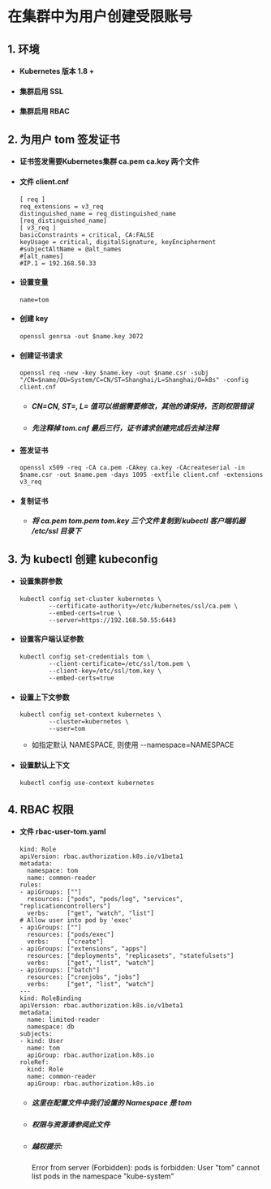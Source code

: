 # 在集群中为用户创建受限账号

## 1. 环境

- #### Kubernetes 版本 1.8 +
- #### 集群启用 SSL
- #### 集群启用 RBAC

## 2. 为用户 tom 签发证书
- #### 证书签发需要Kubernetes集群 ca.pem ca.key 两个文件
- #### 文件 client.cnf

      [ req ]
      req_extensions = v3_req
      distinguished_name = req_distinguished_name
      [req_distinguished_name]
      [ v3_req ]
      basicConstraints = critical, CA:FALSE
      keyUsage = critical, digitalSignature, keyEncipherment
      #subjectAltName = @alt_names
      #[alt_names]
      #IP.1 = 192.168.50.33

- #### 设置变量

      name=tom

- #### 创建 key

      openssl genrsa -out $name.key 3072

- #### 创建证书请求  

      openssl req -new -key $name.key -out $name.csr -subj "/CN=$name/OU=System/C=CN/ST=Shanghai/L=Shanghai/O=k8s" -config client.cnf

  - ##### CN=CN, ST=, L= 值可以根据需要修改，其他的请保持，否则权限错误
  - ##### 先注释掉 tom.cnf 最后三行，证书请求创建完成后去掉注释

- #### 签发证书

      openssl x509 -req -CA ca.pem -CAkey ca.key -CAcreateserial -in $name.csr -out $name.pem -days 1095 -extfile client.cnf -extensions v3_req

- #### 复制证书
  - ##### 将 ca.pem tom.pem tom.key 三个文件复制到 kubectl 客户端机器 /etc/ssl 目录下


## 3. 为 kubectl 创建 kubeconfig

- #### 设置集群参数

      kubectl config set-cluster kubernetes \
              --certificate-authority=/etc/kubernetes/ssl/ca.pem \
              --embed-certs=true \
              --server=https://192.168.50.55:6443

- #### 设置客户端认证参数

      kubectl config set-credentials tom \
              --client-certificate=/etc/ssl/tom.pem \
              --client-key=/etc/ssl/tom.key \
              --embed-certs=true

- #### 设置上下文参数

      kubectl config set-context kubernetes \
              --cluster=kubernetes \
              --user=tom

  - 如指定默认 NAMESPACE, 则使用 --namespace=NAMESPACE

- #### 设置默认上下文

      kubectl config use-context kubernetes

## 4. RBAC 权限

- #### 文件 rbac-user-tom.yaml

      kind: Role
      apiVersion: rbac.authorization.k8s.io/v1beta1
      metadata:
        namespace: tom
        name: common-reader
      rules:
      - apiGroups: [""]
        resources: ["pods", "pods/log", "services", "replicationcontrollers"]
        verbs:     ["get", "watch", "list"]
      # Allow user into pod by 'exec'
      - apiGroups: [""]
        resources: ["pods/exec"]
        verbs:     ["create"]
      - apiGroups: ["extensions", "apps"]
        resources: ["deployments", "replicasets", "statefulsets"]
        verbs:     ["get", "list", "watch"]
      - apiGroups: ["batch"]
        resources: ["cronjobs", "jobs"]
        verbs:     ["get", "list", "watch"]
      ---
      kind: RoleBinding
      apiVersion: rbac.authorization.k8s.io/v1beta1
      metadata:
        name: limited-reader
        namespace: db
      subjects:
      - kind: User
        name: tom
        apiGroup: rbac.authorization.k8s.io
      roleRef:
        kind: Role
        name: common-reader
        apiGroup: rbac.authorization.k8s.io

  - ##### 这里在配置文件中我们设置的 Namespace 是 tom
  - ##### 权限与资源请参阅此文件
  - ##### 越权提示:

      Error from server (Forbidden): pods is forbidden: User "tom" cannot list pods in the namespace "kube-system"
